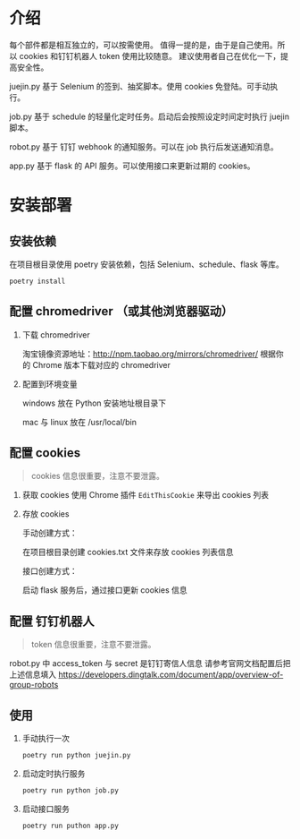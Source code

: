 # 介绍
每个部件都是相互独立的，可以按需使用。
值得一提的是，由于是自己使用。所以 cookies 和钉钉机器人 token 使用比较随意。
建议使用者自己在优化一下，提高安全性。

juejin.py 
基于 Selenium 的签到、抽奖脚本。使用 cookies 免登陆。可手动执行。

job.py 
基于 schedule 的轻量化定时任务。启动后会按照设定时间定时执行 juejin 脚本。

robot.py
基于 钉钉 webhook 的通知服务。可以在 job 执行后发送通知消息。

app.py 
基于 flask 的 API 服务。可以使用接口来更新过期的 cookies。

# 安装部署
## 安装依赖
在项目根目录使用 poetry 安装依赖，包括 Selenium、schedule、flask 等库。
```bash
poetry install
```

## 配置 chromedriver （或其他浏览器驱动）

1. 下载 chromedriver

    淘宝镜像资源地址：http://npm.taobao.org/mirrors/chromedriver/
    根据你的 Chrome 版本下载对应的 chromedriver

2. 配置到环境变量

    windows 放在 Python 安装地址根目录下

    mac 与 linux 放在 /usr/local/bin

## 配置 cookies
> cookies 信息很重要，注意不要泄露。

1. 获取 cookies
    使用 Chrome 插件 `EditThisCookie` 来导出 cookies 列表

2. 存放 cookies

    手动创建方式：
    
    在项目根目录创建 cookies.txt 文件来存放 cookies 列表信息
    
    接口创建方式：
    
    启动 flask 服务后，通过接口更新 cookies 信息
    
## 配置 钉钉机器人 
> token 信息很重要，注意不要泄露。

robot.py 中 access_token 与 secret 是钉钉寄信人信息
请参考官网文档配置后把上述信息填入
https://developers.dingtalk.com/document/app/overview-of-group-robots

    
## 使用
1. 手动执行一次
    
    ```bash
    poetry run python juejin.py
    ```

2. 启动定时执行服务

    ```bash
    poetry run python job.py
    ```

3. 启动接口服务
        
    ```bash
    poetry run puthon app.py
    ```
